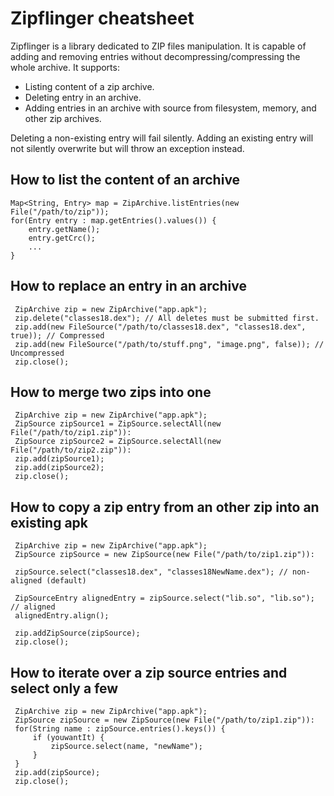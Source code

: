 # Zipflinger cheatsheet

Zipflinger is a library dedicated to ZIP files manipulation.  It is capable of adding and removing
entries without decompressing/compressing the whole archive. It supports:

- Listing content of a zip archive.
- Deleting entry in an archive.
- Adding entries in an archive with source from filesystem, memory, and other zip archives.

Deleting a non-existing entry will fail silently.
Adding an existing entry will not silently overwrite but will throw an exception instead.

## How to list the content of an archive
```
Map<String, Entry> map = ZipArchive.listEntries(new File("/path/to/zip"));
for(Entry entry : map.getEntries().values()) {
    entry.getName();
    entry.getCrc();
    ...
}
```

## How to replace an entry in an archive
```
 ZipArchive zip = new ZipArchive("app.apk");
 zip.delete("classes18.dex"); // All deletes must be submitted first.
 zip.add(new FileSource("/path/to/classes18.dex", "classes18.dex", true)); // Compressed
 zip.add(new FileSource("/path/to/stuff.png", "image.png", false)); // Uncompressed
 zip.close();
```

## How to merge two zips into one
```
 ZipArchive zip = new ZipArchive("app.apk");
 ZipSource zipSource1 = ZipSource.selectAll(new File("/path/to/zip1.zip")):
 ZipSource zipSource2 = ZipSource.selectAll(new File("/path/to/zip2.zip")):
 zip.add(zipSource1);
 zip.add(zipSource2);
 zip.close();
```

## How to copy a zip entry from an other zip into an existing apk
```
 ZipArchive zip = new ZipArchive("app.apk");
 ZipSource zipSource = new ZipSource(new File("/path/to/zip1.zip")):

 zipSource.select("classes18.dex", "classes18NewName.dex"); // non-aligned (default)

 ZipSourceEntry alignedEntry = zipSource.select("lib.so", "lib.so"); // aligned
 alignedEntry.align();

 zip.addZipSource(zipSource);
 zip.close();
```

## How to iterate over a zip source entries and select only a few
```
 ZipArchive zip = new ZipArchive("app.apk");
 ZipSource zipSource = new ZipSource(new File("/path/to/zip1.zip")):
 for(String name : zipSource.entries().keys()) {
     if (youwantIt) {
         zipSource.select(name, "newName");
     }
 }
 zip.add(zipSource);
 zip.close();
```